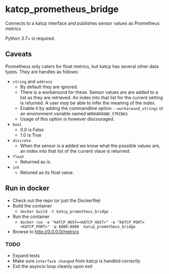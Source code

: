 # katcp_prometheus_bridge
Connects to a katcp interface and publishes sensor values as Prometheus metrics.

Python 3.7+ is required.

## Caveats

Prometheus only caters for float metrics, but katcp has several other data types.
They are handles as follows:
 - `string` and `address`
    - By default they are ignored.
    - There is a workaround for these. Sensor values are are added to a list as they are retrieved. An index into that list for the current setting is returned. A user _may_ be able to infer the meaning of the index.
    - Enable it by adding the commandline option `--workaround_strings` or an environment variable named `WORKAROUND_STRINGS`
    - Usage of this option is however discouraged.
 - `bool`
    - 0.0 is False
    - 1.0 is True
 - `discrete`
    - When the sensor is a added we know what the possible values are, an index into that list of the current vlaue is returned.
 - `float`
    - Returned as is.
 - `int`
    - Retuned as its float value.

## Run in docker
- Check out the repo (or just the Dockerfile)
- Build the container
  - `docker build -t katcp_prometheus_bridge .`
- Run the container
  - `docker run -e "KATCP_HOST=<KATCP_HOST>" -e "KATCP_PORT=<KATCP_PORT>" -p 8080:8080  katcp_prometheus_bridge`
- Browse to http://0.0.0.0/metrics


### TODO
- Expand tests
- Make sure `interface changed` from katcp is handled correctly
- Exit the asyncio loop cleanly upon exit

